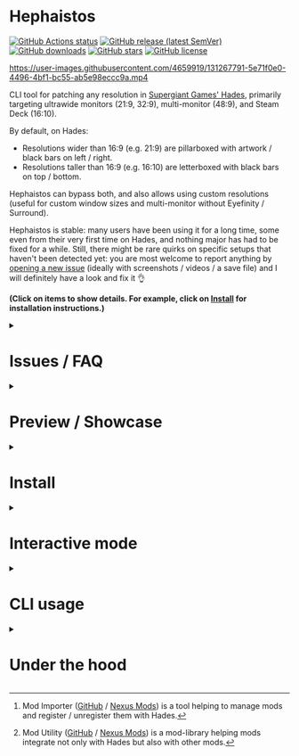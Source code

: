 # Hephaistos

[![GitHub Actions status](https://img.shields.io/github/actions/workflow/status/nbusseneau/hephaistos/build-release.yaml?branch=main)](https://github.com/nbusseneau/hephaistos/actions/workflows/build-release.yaml?query=branch%3Amain)
[![GitHub release (latest SemVer)](https://img.shields.io/github/v/release/nbusseneau/hephaistos)](https://github.com/nbusseneau/hephaistos/releases/latest)
[![GitHub downloads](https://img.shields.io/github/downloads/nbusseneau/hephaistos/total)](https://github.com/nbusseneau/hephaistos/releases)
[![GitHub stars](https://img.shields.io/github/stars/nbusseneau/hephaistos)](https://github.com/nbusseneau/hephaistos/stargazers)
[![GitHub license](https://img.shields.io/github/license/nbusseneau/hephaistos)](https://github.com/nbusseneau/hephaistos/blob/main/LICENSE)

https://user-images.githubusercontent.com/4659919/131267791-5e71f0e0-4496-4bf1-bc55-ab5e98eccc9a.mp4

CLI tool for patching any resolution in [Supergiant Games' Hades](https://store.steampowered.com/app/1145360/Hades/), primarily targeting ultrawide monitors (21:9, 32:9), multi-monitor (48:9), and Steam Deck (16:10).

By default, on Hades:

- Resolutions wider than 16:9 (e.g. 21:9) are pillarboxed with artwork / black bars on left / right.
- Resolutions taller than 16:9 (e.g. 16:10) are letterboxed with black bars on top / bottom.

Hephaistos can bypass both, and also allows using custom resolutions (useful for custom window sizes and multi-monitor without Eyefinity / Surround).

Hephaistos is stable: many users have been using it for a long time, some even from their very first time on Hades, and nothing major has had to be fixed for a while.
Still, there might be rare quirks on specific setups that haven't been detected yet: you are most welcome to report anything by [opening a new issue](https://github.com/nbusseneau/hephaistos/issues/new) (ideally with screenshots / videos / a save file) and I will definitely have a look and fix it&nbsp;👌

**(Click on items to show details. For example, click on [Install](#install) for installation instructions.)**

<details>
<summary><h1>Issues / FAQ</h1></summary>

**(Click on items to show details)**

<details>
<summary><h3>Black / empty bars on the main menu and other menus in game (e.g. Mirror of Night)</h3></summary>

**Short answer:** Hephaistos cannot resize static assets such as animations / FMVs (e.g. main menu) and most on-screen artwork (e.g. in-game menus, dialogues): they will stay at 16:9 in the center of the screen.

**Longer answer:** These static assets were designed by Supergiant Games with the assumption of a 1920x1080 viewport. If Hephaistos were to resize them to fit the screen, they would either have to be distorted (which would be very ugly) or cut (which loses information and would not work for menus anyway, because there are often buttons on the edges that would be cut). Instead, Hephaistos simply centers them, which is why black bars or empty bars are displayed: Hephaistos cannot "invent" something to display instead 😉

There is one exception to the rule: fullscreen overlays (e.g. red flash when getting hit, dialogue dimming) are resized to fit the whole screen instead of being kept in the center. This is done because fullscreen overlays can be stretched without visual artifacts.

Also of note: there are a few assets that actually extend beyond 1920x1080, so these extra bits will now be displayed since the artwork is centered (e.g. Chaos dialogue, Pact of Punishment menu). This was impossible to tell from the original game (since it was cut at 1920x1080), so you are in fact getting a bit more of Hades artwork when using Hephaistos 😁

</details>

<details>
<summary><h3><code>Windows protected your PC</code> popup when trying to run Hephaistos</h3></summary>

Windows SmartScreen is being extra paranoid because Hephaistos is not an EV-signed executable (this costs money).
To run Hephaistos, click on `More info` in the center of the screen and then `Run anyway`.

Note: if you are a power user, you may want to disable Windows SmartScreen altogether (`Reputation-based protection settings` > turn `Potentially unwanted app blocking` off).

</details>

<details>
<summary><h3>Antivirus software says Hephaistos is a virus</h3></summary>

This is a false positive due to Hephaistos containing hex editing code (required for patching Hades' executables) and using PyInstaller for packaging.
It is common for hex-editing PyInstaller-based programs to get falsely detected by AV software and there is nothing I can do about it (see [here](https://github.com/pyinstaller/pyinstaller/blob/develop/.github/ISSUE_TEMPLATE/antivirus.md)).

All I can do is tell you that if you downloaded Hephaistos from this GitHub repository, you are safe to run it (the Windows build is automatically bundled with PyInstaller and directly uploaded to GitHub by GitHub runners themselves, there is very little chance it was tampered with in any way).
If you don't want to trust `hephaistos.exe`, I would recommend reading the source code and using the Python version yourself.

Another solution I would suggest is to remove your antivirus software and stick with the default Windows Defender antivirus. Unlike in ancient times, Windows does a good job at protecting users nowadays, and it also seems not to falsely detect `hephaistos.exe` as a virus (well, at least in most cases). This will also boost your PC performance because third party AV software is very bad for performance (and there is nothing you can do about it).

</details>

<details>
<summary><h3>I thought Supergiant Games said ultrawide was not possible. Why did they lie?</h3></summary>

This is what Supergiant Games said ([source](https://steamcommunity.com/app/1145360/discussions/0/4436564907312758813#c4436564907314425087)):

> Hades is a 2D game and many aspects of it are built around the 16:9 aspect ratio. We cannot just extend the game viewport to ultrawide resolution without introducing a wide variety of problems.

**Short answer:** Personally, I don't think SGG was lying. I've seen the "wide variety of problems" they are talking about, and I believe they said this because of technical debt in their tool chain that'd be impossible for them address properly in a timely manner (it would cost too much).

**Longer answer:** There were definitely a lot of things of fix, this mod was more involved than the typical ultrawide fix mod. The vast majority of ultrawide fixes are for 3D games where one only needs to remove intentional limitations on viewport / aspect ratio with a hex patch (example: Horizon Zero Dawn), hence why generic solutions such as [SUWSF](https://github.com/PhantomGamers/SUWSF) are very useful. In Hades' case, the UI is very, very elaborate (many different menus, each with their own on-screen artworks and interactions), hence an ad-hoc solution dynamically re-adjusting UI elements was required, resulting in a tremendous amount of additional custom work so that individual UI elements are properly positioned after resizing the viewport.

I can see why SGG would not want to invest in supporting this in an official capacity. As a modder if something's not working perfectly well in the modded resolution I can just say "eh, whatever", whereas a less-than-perfect implementation from SGG might be considered botched by users (and rightfully so: if you state you are supporting a resolution, then of course users will expect it to be supported).

After reverse engineering the thing, it seems to me their UI / UX tool stack (e.g. whatever the artists / designers use to create the HUD) would need a huge refactoring to allow for proper support of arbitrary aspect ratios. Deriving from the fixes I had to do, I'm 99% sure the 16:9 limitation actually exists solely due to how their custom in-house tools happened to evolve over the years (they have been reusing stuff since Bastion), and the fact all their games are limited in a similar way is just a byproduct of this (it's basically technical debt). Assuming they did address it, then on top of that they'd have to have people that actually do test arbitrary aspect ratios, and think about how to handle every edge case, etc.

From a business perspective, it's a trade off between the investment required for such a small user base vs. the need / want to gain respect from this small user base, and I'm not blaming SGG for not doing it considering their resources: it's not a huge AAA, this type of complex technical debt is not free to address (it's actually very costly), and at some point business decisions need to be made.

Also, remember that they stopped active development work on Hades a long while ago. We can always hope that at some point they'll be able to address this technical debt and have their next games support ultrawide officially...! 🤞

</details>

<details>
<summary><h3>Can I get banned for using Hephaistos?</h3></summary>

No. Hades is an offline game and is not tamper-protected on any platform (e.g. no VAC on Steam): you will not get banned.

</details>

<details>
<summary><h3>Do achievements still work when using Hephaistos?</h3></summary>

**Short answer:** Yes. Hades uses client-side achievements (i.e. achievements are managed by the game, not by Steam / Epic Games / Microsoft Store) and Hephaistos does not touch anything achievements-related: achievements still work exactly like in the original game.

**Longer answer:** No matter the platform (Steam, Epic Games, Microsoft Store), achievements can be of 2 types: client (offline checks) or server (online checks).

Client achievements are most common. In this mode, achievements are handled client-side (i.e. by the game), offline. There is no check or anything done by the platform: the client sends a message saying "unlock X achievement on Y game" and platform says "sure". This is why you can use [Steam Achievement Manager](https://github.com/gibbed/SteamAchievementManager) to unlock (and even relock) any client achievement of your choice without any consequences. Client achievements are basically "we don't care if anyone cheats, this is only for fun" achievements.

Server achievements are less common. In this mode, achievements are handled server-side (i.e. by the game server or the platform), online. This makes it harder to cheat achievements because the client does not have direct control over achievement checks. If the client (i.e. the game) is also tamper-protected (e.g. Steam's VAC system), then cheating is extremely hard / impossible. Server achievements are basically "serious" achievements.

Any game (no matter if offline or online) can use any type of achievements (client or server). There can even be a mix of both client and server achievements on the same game. With that said:

- Offline games will almost always use client achievements. It is very rare for offline games to use server achievements.
- Online games will typically either:
  - Use only client achievements (and rarely a few server achievements, usually newer achievements added after release).
  - Use only server achievements (and rarely a few client achievements, usually older legacy achievements added before release).

In any case, the takeaway is that there is no reason any mod would disable achievements on any game without tamper-protection:

- Client achievements should not be disabled by the mod (unless you specifically use a mod that says it does that).
- Server achievements cannot be disabled by the mod, period.

However, if the game does use tamper-protection, then you don't want to use any mod at all (even if the mod actually does nothing) because you'd get flagged just because your game has been modified.

In Hades' case, the game is offline, only uses client achievements, and is not tamper-protected. Hephaistos does not touch anything achievements-related: achievements still work exactly like in the original game, so you may do whatever you want with the achievements including using [Steam Achievement Manager](https://github.com/gibbed/SteamAchievementManager) to unlock / relock all of them if you please.

</details>

<details>
<summary><h3>How can I support Hephaistos? Do you have a Patreon or anything? </h3></summary>

Thank you very much, you're not the first one to ask but I don't want to accept donations.
I would instead suggest you spend the money to gift Hades to someone, or to buy another indie game (may I recommend Hotline Miami? 🤩).

</details>

<details>
<summary><h3>Why is it spelled Hephaistos and not Hephaestus / Hephaestos?</h3></summary>

_Ἥφαιστος_ in Ancient Greek can be [transliterated](https://en.wikipedia.org/wiki/Romanization_of_Greek) closest to _Hḗphaistos_. Apparently this is also the ["chiefly academic"](https://en.wiktionary.org/wiki/Hephaestus#Alternative_forms) term. Anyway it was mostly a little fun for myself :)

</details>

</details>

<details>
<summary><h1>Preview / Showcase</h1></summary>

## Before / after comparisons

**(Click on items to show details)**

<details>
<summary>21:9</summary>

![21-9_vanilla](https://user-images.githubusercontent.com/4659919/178168394-99b68f49-b391-4fa9-9f5b-89be99981a91.jpg)
![21-9_hephaistos](https://user-images.githubusercontent.com/4659919/178168395-2f730460-a8c8-4d11-8a35-8f3b0c003626.jpg)

</details>

<details>
<summary>32:9</summary>

![32-9_vanilla](https://user-images.githubusercontent.com/4659919/178283682-45ed919f-a156-4fab-a977-137cf711651e.jpg)
![32-9_hephaistos](https://user-images.githubusercontent.com/4659919/178281266-73f3e3f2-f47a-4d91-8705-16c3d8274ba2.jpg)

</details>

<details>
<summary>48:9 / triple screen (with HUD centered)</summary>

![48-9_vanilla](https://user-images.githubusercontent.com/4659919/178281805-5c43f3e4-cdde-44cb-ba26-e5648c054007.jpg)
![48-9_hephaistos](https://user-images.githubusercontent.com/4659919/178281402-53ad9ba3-32a4-4906-b6f5-0127e13991a1.jpg)

</details>

<details>
<summary>16:10 / Steam Deck</summary>

![SteamDeck](https://user-images.githubusercontent.com/4659919/178277503-b13e6e74-9527-41dd-8cf4-d52fee010b64.jpg)

</details>

## Additional screenshots

**(Click on items to show details)**

<details>
<summary>21:9</summary>

<img src="https://user-images.githubusercontent.com/4659919/131758654-652b8a8f-6bf9-472e-b645-98b257eaf05d.png" width="45%"></img> <img src="https://user-images.githubusercontent.com/4659919/131758678-340cbe57-bc92-473d-9df4-76f0e2b7470d.png" width="45%"></img> <img src="https://user-images.githubusercontent.com/4659919/178073900-dbcb9560-5635-444d-8327-676d2b316335.jpg" width="45%"></img> <img src="https://user-images.githubusercontent.com/4659919/178073861-1f73bcc2-69ca-4c01-91ee-a808c82e5a8a.jpg" width="45%"></img>

</details>

<details>
<summary>32:9</summary>

<img src="https://user-images.githubusercontent.com/4659919/131758668-e2ace1db-fefa-4aa8-a1de-d9271eeb5e3e.png" width="45%"></img> <img src="https://user-images.githubusercontent.com/4659919/131758683-2baf86f6-0214-4748-9e86-8cf3ee7c9e83.png" width="45%"></img> <img src="https://user-images.githubusercontent.com/4659919/178073909-3d955440-1bd7-4cc6-9fae-a06a2a1c39a9.jpg" width="45%"></img> <img src="https://user-images.githubusercontent.com/4659919/178073940-9e1963af-dac7-4317-ab81-57aa0b42f2a1.jpg" width="45%"></img>

</details>

<details>
<summary>48:9 / triple screen (with HUD centered)</summary>

<img src="https://user-images.githubusercontent.com/4659919/132792501-fcbcbf9a-5b02-4f2c-a6e3-da90fb7d0393.jpg" width="45%"></img> <img src="https://user-images.githubusercontent.com/4659919/132792617-79dfd680-0102-4564-9944-d33fb2b057b8.jpg" width="45%"></img> <img src="https://user-images.githubusercontent.com/4659919/178073914-473560fe-872b-47a9-b1d0-95152e92f11c.jpg" width="45%"></img> <img src="https://user-images.githubusercontent.com/4659919/178073931-b43d2240-0a25-4554-aece-f9f306776d0a.jpg" width="45%"></img>

</details>

<details>
<summary>16:10 / Steam Deck</summary>

<img src="https://user-images.githubusercontent.com/4659919/178074465-a920265d-401c-4adb-b7e5-37b50d334f3b.jpg" width="45%"></img> <img src="https://user-images.githubusercontent.com/4659919/178074470-0a0281ec-1fae-47e5-bd13-e57823629c71.jpg" width="45%"></img> <img src="https://user-images.githubusercontent.com/4659919/178074482-0d25d9da-4bb2-473a-9a4f-7c45bb666fa3.jpg" width="45%"></img> <img src="https://user-images.githubusercontent.com/4659919/178074474-fb093287-21f7-4356-b899-da9bbd2ea98e.jpg" width="45%"></img>

</details>

> ℹ️ More images can be found over at [Nexus Mods](https://www.nexusmods.com/hades/mods/107?tab=images) and [WSGF](https://www.wsgf.org/dr/hades/en).

</details>

<details>
<summary><h1>Install</h1></summary>

Hephaistos can be downloaded as an executable for Windows, macOS, and Linux, or as a Python archive, and must be placed in the `Hades` directory. **(Click on items to show details)**

<details>
<summary>Windows</summary>

- Download [hephaistos-windows.zip](https://github.com/nbusseneau/hephaistos/releases/latest/download/hephaistos-windows.zip).
- Extract the archive. You should get an `hephaistos.exe` executable.
- Move `hephaistos.exe` to the `Hades` directory. It must be placed right next to the default Hades files:
  - Steam / Epic Games / Heroic
    ```
    Hades/
    ├── Content/
    ├── x64/
    ├── x64Vk/
    ├── x86/
    └── hephaistos.exe
    ```
    > ⚠️&nbsp;If you don't know where `Hades` is, Hephaistos can try to give you a tip by auto-detecting from Steam / Epic Games / Heroic configuration files: double-click `hephaistos.exe`.
    > Note that you still have to move `hephaistos.exe` to the `Hades` directory manually before continuing.
  - Microsoft Store
    ```
    Hades/
    ├── Content/
    │   ├── Content/
    │   ├── ja/
    │   ├── Hades.exe
    │   └── ...
    ├── [hidden file] E0A69B86-F3DD-416D-BCA8-3782255B0B74
    ├── [hidden file] ...
    └── hephaistos.exe
    ```
    > ⚠️&nbsp;If you don't know where `Hades` is, reinstall Hades from the Microsoft Store: you can then choose where Hades will be located.
    > Note that you still have to move `hephaistos.exe` to the `Hades` directory manually before continuing.
    </details>

<details>
<summary>macOS</summary>

- Download [hephaistos-macos.zip](https://github.com/nbusseneau/hephaistos/releases/latest/download/hephaistos-macos.zip).
- Extract the archive. You should get an `hephaistos` executable.
- Move `hephaistos` to the `Hades` directory. It must be placed right next to the default Hades files:
  ```
  Hades/
  ├── Game.macOS.app/
  └── hephaistos
  ```
  > ⚠️&nbsp;If you don't know where `Hades` is, Hephaistos can try to give you a tip by auto-detecting from Steam / Epic Games configuration files: drag the `hephaistos` file onto the Terminal application icon and run it.
  > Note that you still have to move `hephaistos` to the `Hades` directory manually before continuing.
  </details>

<details>
<summary>Linux / Steam Deck</summary>

- Download [hephaistos-linux.zip](https://github.com/nbusseneau/hephaistos/releases/latest/download/hephaistos-linux.zip).
- Extract the archive. You should get an `hephaistos` executable.
- Move `hephaistos` to the `Hades` directory. It must be placed right next to the default Hades files:
  ```
  Hades/
  ├── Content/
  ├── x64/
  ├── x64Vk/
  ├── x86/
  └── hephaistos
  ```
  > ⚠️&nbsp;If you don't know where `Hades` is, Hephaistos can try to give you a tip by auto-detecting from Steam / Heroic configuration files: run `./hephaistos` in terminal (on Steam Deck: right-click > `Run in Konsole`).
  > Note that you still have to move `hephaistos` to the `Hades` directory manually before continuing.
  </details>

<details>
<summary><b>[Advanced]</b> Python</summary>

- Download [hephaistos-python.zip](https://github.com/nbusseneau/hephaistos/releases/latest/download/hephaistos-python.zip).
- Extract the archive. You should get `hephaistos`, `hephaistos-data` and `sjson` directories.
- Move all directories to the `Hades` directory. They must be placed right next to the default Hades files (see Windows / macOS / Linux entries above for more details).
</details>

Once Hephaistos is placed in the `Hades` directory, you are ready to use it:

- **[Easy]** Use Hephaistos' interactive instructions: see [Interactive mode](#interactive-mode).
- **[Advanced]** Use Hephaistos subcommands from the command line: see [CLI usage](#cli-usage).

</details>

<details>
<summary><h1>Interactive mode</h1></summary>

- **Windows:** double-click on `hephaistos.exe`
- **macOS:** drag the `Hades` directory onto the Terminal application icon > run `./hephaistos`
- **Linux / Steam Deck:** run `./hephaistos` in terminal (on Steam Deck: right-click > `Run in Konsole`)
- **Python:** run `python -m hephaistos`

When running Hephaistos in interactive mode, Hephaistos will guide you through the steps:

```
Hi! This interactive wizard will help you to set up Hephaistos.
Note: while Hephaistos can be used in interactive mode for basic usage, you will need to switch to non-interactive mode for any advanced usage. See the README for more details.

Current version: v1.x.y
Latest version: v1.x.y

Pick an option:
1. Patch Hades using Hephaistos
2. Restore Hades to its pre-Hephaistos state
3. Check current Hades / Hephaistos status
4. Exit
Choice:
```

Type `1` to pick the patch option. Hephaistos will again prompt you for your resolution and preferences, and then patch Hades:

```
INFO:hephaistos:Using resolution: (3840, 1600)
INFO:hephaistos:Using '--scaling=hor+': computed patch viewport (2592, 1080)
INFO:hephaistos:Using '--hud=expand': HUD will be expanded horizontally / vertically
INFO:hephaistos:Patched 'x64\EngineWin64s.dll'
INFO:hephaistos:Reading SJSON data (this operation can take time, please be patient)
...
INFO:hephaistos:Installed Lua mod to 'Content\Mods\Hephaistos'
INFO:hephaistos:Patched 'Content\Scripts\RoomManager.lua' with hook 'Import "../Mods/Hephaistos/Hephaistos.lua"'

Press any key to continue...
```

> ⚠️&nbsp;Reading SJSON data can take time depending on your CPU and hard drive, please be patient&nbsp;⏳

Hades binaries are now patched to work with the chosen resolution.
Start the game and try it out for a bit.

Once done, use Hephaistos again, but this time type `2` to pick the restore option:

```
INFO:hephaistos:Restored backups from 'hephaistos-data\backups' to '.'
INFO:hephaistos:Discarded hashes at 'hephaistos-data\hashes'
INFO:hephaistos:Discarded SJSON data at 'hephaistos-data\sjson-data'
INFO:hephaistos:Uninstalled Lua mod from 'Content\Mods\Hephaistos'
```

Hades binaries are now restored to their pre-Hephaistos state.

Do note that every time it receives an update, Hades will automatically revert to its default resolution, and Hephaistos must be reapplied.
If in doubt, type `3` to pick the status option and check the current Hades / Hephaistos status.

This concludes the tutorial.
I hope you'll enjoy Hephaistos&nbsp;🥳

</details>

<details>
<summary><h1>CLI usage</h1></summary>

- **Executable:** `hephaistos -h`
- **Python:** `python -m hephaistos -h`

Hephaistos is mostly self-documented via the CLI help.
Use `hephaistos -h` to find the available subcommands (`patch`, `restore`, etc.) which themselves are documented (e.g. `hephaistos patch -h`).

Add the `-v` flag to print information about what Hephaistos is doing under the hood.
The flag may be repeated twice (`-vv`) to display debug output.

## `patch`-specific information

You can safely `patch` and re-`patch` multiple times in a row as Hephaistos always patches based on backups of the original files.
There is no need to use `restore` in-between `patch` calls: `restore` should only be used to rollback to original.

Every time it receives an update, Hades will automatically revert to its original resolution, and Hephaistos must be reapplied.
Trying to re-`patch` after a game update will be blocked as Hephaistos detects something happened outside of its control:

```console
> hephaistos patch 3440 1440
ERROR:hephaistos:Hash file mismatch: 'XXX' was modified.
ERROR:hephaistos:Was the game updated? Re-run with '--force' to discard previous backups and re-patch Hades from its current state.
```

And `status` will confirm this:

```console
> hephaistos status
Hades was patched with Hephaistos, but Hades files were modified. Was the game updated?
```

Since the game was updated, the previous backups can be safely discarded.
Use `--force` to repatch and create new backups:

```bat
hephaistos patch 3440 1440 --force
```

### `--scaling`

`patch` supports the following scaling algorithms: **(Click on items to show details)**

<details>
<summary><code>hor+</code> (Hor+ scaling, default for wider aspect ratios)</summary>

Expand aspect ratio and field of view horizontally, keep vertical height / field of view.
This is the default scaling used by Hephaistos for aspect ratios wider than 16:9 (e.g. 21:9), and recommended for general usage as it strives to keep the experience as close to the original as possible.

![scaling_21-9_vanilla](https://user-images.githubusercontent.com/4659919/178168549-5123c4fd-2d35-4f6a-904c-3112806bafb7.jpg)
![scaling_21-9_hor+](https://user-images.githubusercontent.com/4659919/178168543-66e6d0e3-ecd9-4903-bfd1-20062822a31b.jpg)

</details>

<details>
<summary><code>vert+</code> (Vert+ scaling, default for taller aspect ratios)</summary>

Expand aspect ratio and field of view vertically, keep horizontal height / field of view.
This is the default scaling used by Hephaistos for aspect ratios taller than 16:9 (e.g. 16:10), and recommended for general usage as it strives to keep the experience as close to the original as possible.

<img src="https://user-images.githubusercontent.com/4659919/178176245-1b790773-7355-4f42-ac6b-15e4e649aa30.jpg" width="45%"></img> <img src="https://user-images.githubusercontent.com/4659919/178168540-bfebde73-d906-4f3b-9cc2-fa83a50f2f28.jpg" width="45%"></img>

</details>

<details>
<summary><code>pixel</code> (pixel-based scaling)</summary>

Expand field of view in all directions without applying any scaling, disregarding aspect ratios.
This scaling is not recommended for general usage as it effectively "zooms out" the camera and thus does not keep the experience close to the original, but it's fun if you have a big screen and want to see more of the screen at once.

![scaling_21-9_vanilla](https://user-images.githubusercontent.com/4659919/178168549-5123c4fd-2d35-4f6a-904c-3112806bafb7.jpg)
![scaling_21-9_pixel](https://user-images.githubusercontent.com/4659919/178168547-0f20a2fa-76ef-4a33-8ea9-a4abb0cedb6b.jpg)

</details>

### `--hud`

`patch` supports the following HUD resizing modes: **(Click on items to show details)**

<details>
<summary><code>expand</code> (default for most aspect ratios)</summary>

Expand the HUD horizontally and vertically.
Static HUD elements will be repositioned to their intended location for the new screen size, e.g. health indicator will be in the bottom left, resource indicator will be in the bottom right.
This is the default HUD resizing mode used by Hephaistos for 16:10, 21:9, and 32:9, but note that you may want to try out `--hud=center` for 32:9 to see what you prefer.

![hud_21-9-vanilla](https://user-images.githubusercontent.com/4659919/178168394-99b68f49-b391-4fa9-9f5b-89be99981a91.jpg)
![hud_21-9_expand](https://user-images.githubusercontent.com/4659919/178168395-2f730460-a8c8-4d11-8a35-8f3b0c003626.jpg)

</details>

<details>
<summary><code>center</code> (default for 48:9 and wider)</summary>

Keep HUD in the center of the screen with the same size as the original 16:9 HUD.
Screen size will change but HUD will not move, static HUD elements will remain at their default 16:9 position.
This is the default HUD resizing mode used by Hephaistos for 48:9 and wider.

![hud_21-9-vanilla](https://user-images.githubusercontent.com/4659919/178168394-99b68f49-b391-4fa9-9f5b-89be99981a91.jpg)
![hud_21-9_center](https://user-images.githubusercontent.com/4659919/178168396-37eb931d-0158-409c-8e8d-702e37fa5435.jpg)

</details>

### `--no-custom-resolution`

By default, `patch` patches a custom resolution in the [`ProfileX.sjson` configuration file](https://www.pcgamingwiki.com/wiki/Hades#Configuration_file.28s.29_location) by updating its `WindowWidth`/`WindowHeight` and `X`/`Y` values.

This has two advantages:

- Ensure the game runs at the preferred resolution.
  - Useful when inadvertently switching to a wrong resolution from the game settings.
  - Useful when playing Hades on a secondary monitor.
- Allow running the game in windowed mode at a specific size.
  - Useful for choosing your own window size in windowed mode.
  - Useful for spanning the game window over multi-monitor without Eyefinity / Surround.

Neither of these are possible in the vanilla game: only the resolutions from the main display are offered from the game settings and the game window cannot be freely resized.

While not recommended, you may use `--no-custom-resolution` if you wish not to force custom resolution through `ProfileX.sjson`.
This is mostly useful for development purposes.

## Miscellaneous options

### `--hades-dir`

By default, Hephaistos assumes that it has been placed in the `Hades` directory.
If it fails to detect Hades files, it will try to auto-detect `Hades` location from Steam / Epic Games / Heroic configuration files and ask to be relocated.

You may use `--hades-dir` to manually specify where `Hades` is located, e.g. if you want to store Hephaistos and its files in a different location than the `Hades` directory.

### `--no-modimporter`

Hephaistos is compatible with Mod Importer[^modimporter] (>= 1.3.0).
If Hephaistos detects it is available, it will run `modimporter` to register / unregister itself during `patch` and `restore` operations, instead of manually editing `Content\Scripts\RoomManager.lua`.

While not recommended, this can be bypassed with `--no-modimporter`, in which case Hephaistos will not run `modimporter` even if detected.
This is mostly useful for development purposes.

</details>

<details>
<summary><h1>Under the hood</h1></summary>

Hades uses an internal 1920x1080 viewport with static scaling (i.e. it can only played at 16:9, no matter the display resolution).

To bypass this limitation, Hephaistos patches the game's files with an ad-hoc viewport computed depending on chosen resolution and scaling algorithm:

```console
> hephaistos patch 3440 1440 -v
INFO:hephaistos:Using resolution: (3440, 1440)
INFO:hephaistos:Using '--scaling=hor+': computed patch viewport (2580, 1080)
INFO:hephaistos:Using '--hud=expand': HUD will be expanded horizontally / vertically
INFO:hephaistos:Patched 'x64\EngineWin64s.dll'
...
INFO:hephaistos:Installed Lua mod 'hephaistos/lua' to 'Content/Mods/Hephaistos'
INFO:hephaistos:Patched 'Content/Scripts/RoomManager.lua' with hook 'Import "../Mods/Hephaistos/Hephaistos.lua"'

> hephaistos patch 1280 800 -v
INFO:hephaistos:Using resolution: (1280, 800)
INFO:hephaistos:Using '--scaling=vert+': computed patch viewport (1920, 1200)
...
```

- Backends' engine DLLs are hex patched to expand the resolution and camera viewports.
- Resource SJSON files are patched to resize / move around GUI elements.
- Gameplay Lua scripts are extended with a Lua mod recalculating sizes / positions of GUI elements.

> ℹ️ Hephaistos is compatible with Mod Utility[^modutil] (>= 2.2.0). If available, it will leverage `ModUtil` hook functions rather than its own custom hooks.
> This makes Hephaistos more compatible with other `ModUtil`-based mods if they also are hooking onto the same functions as Hephaistos (though it still won't magically fix conflicts or new GUI elements from other mods that Hephaistos wasn't tailored to).

While patching, Hephaistos stores:

- A backup of the original files.
  - Allows restoring Hades to its pre-patch state if need be.
- File hashes of the patched files.
  - Allows detecting any outside modifications made to the files -- mostly for detecting game updates.
  - Allows detecting if we are repatching a previously patched installation, in which case the original files are used as basis for in-place repatching without an intermediate restore operation.
- (If patching an SJSON) A JSON-serialized `dict` of the deserialized original SJSON data.
  - Speeds up in-place repatching as we avoid the need to deserialize the original SJSON data again (which is very slow, while deserializing the JSON is instantaneous).

Everything is stored under the `hephaistos-data` directory.

## Why did you make this, and how did you know what to patch?

I love Hades and am an ultrawide player myself.
I decided to try my hand at modding ultrawide support by decompiling Hades and reverse-engineering the viewport logic just to see if I could, and here we are&nbsp;😄

See [this blog post](https://nicolas.busseneau.fr/en/blog/2021/04/hades-ultrawide-mod) for more details about Hephaistos' genesis.

[^modimporter]: Mod Importer ([GitHub](https://github.com/SGG-Modding/sgg-mod-modimporter) / [Nexus Mods](https://www.nexusmods.com/hades/mods/26)) is a tool helping to manage mods and register / unregister them with Hades.
[^modutil]: Mod Utility ([GitHub](https://github.com/SGG-Modding/sgg-mod-modutil) / [Nexus Mods](https://www.nexusmods.com/hades/mods/27)) is a mod-library helping mods integrate not only with Hades but also with other mods.

</details>
